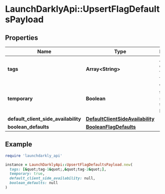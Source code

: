 # LaunchDarklyApi::UpsertFlagDefaultsPayload

## Properties

| Name | Type | Description | Notes |
| ---- | ---- | ----------- | ----- |
| **tags** | **Array&lt;String&gt;** | A list of default tags for each flag |  |
| **temporary** | **Boolean** | Whether the flag should be temporary by default |  |
| **default_client_side_availability** | [**DefaultClientSideAvailability**](DefaultClientSideAvailability.md) |  |  |
| **boolean_defaults** | [**BooleanFlagDefaults**](BooleanFlagDefaults.md) |  |  |

## Example

```ruby
require 'launchdarkly_api'

instance = LaunchDarklyApi::UpsertFlagDefaultsPayload.new(
  tags: [&quot;tag-1&quot;,&quot;tag-2&quot;],
  temporary: true,
  default_client_side_availability: null,
  boolean_defaults: null
)
```


